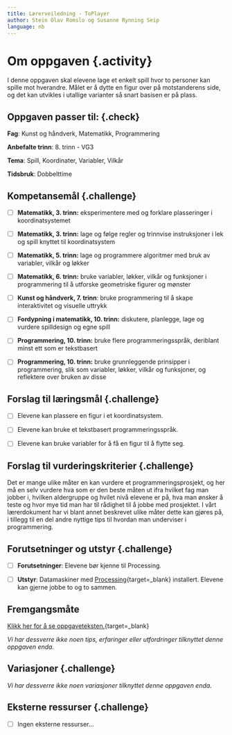 ```yaml
---
title: Lærerveiledning - ToPlayer
author: Stein Olav Romslo og Susanne Rynning Seip
language: nb
---
```



# Om oppgaven {.activity}

I denne oppgaven skal elevene lage et enkelt spill hvor to personer kan spille
mot hverandre. Målet er å dytte en figur over på motstanderens side, og det kan
utvikles i utallige varianter så snart basisen er på plass.

## Oppgaven passer til: {.check}

__Fag__: Kunst og håndverk, Matematikk, Programmering

__Anbefalte trinn__: 8. trinn - VG3

__Tema__: Spill, Koordinater, Variabler, Vilkår

__Tidsbruk__: Dobbelttime

## Kompetansemål {.challenge}

- [ ] __Matematikk, 3. trinn:__ eksperimentere med og forklare plasseringer i koordinatsystemet

- [ ] __Matematikk, 3. trinn:__ lage og følge regler og trinnvise instruksjoner i lek og spill knyttet til koordinatsystem

- [ ] __Matematikk, 5. trinn:__ lage og programmere algoritmer med bruk av variabler, vilkår og løkker

- [ ] __Matematikk, 6. trinn:__ bruke variabler, løkker, vilkår og funksjoner i programmering til å utforske geometriske figurer og mønster

- [ ] __Kunst og håndverk, 7. trinn__: bruke programmering til å skape interaktivitet og visuelle uttrykk

- [ ] __Fordypning i matematikk, 10. trinn:__ diskutere, planlegge, lage og vurdere spilldesign og egne spill

- [ ] __Programmering, 10. trinn:__ bruke flere programmeringsspråk, deriblant minst ett som er tekstbasert

- [ ] __Programmering, 10. trinn:__ bruke grunnleggende prinsipper i programmering, slik som variabler, løkker, vilkår og funksjoner, og reflektere over bruken av disse

## Forslag til læringsmål {.challenge}

- [ ] Elevene kan plassere en figur i et koordinatsystem.

- [ ] Elevene kan bruke et tekstbasert programmeringsspråk.

- [ ] Elevene kan bruke variabler for å få en figur til å flytte seg.

## Forslag til vurderingskriterier {.challenge}

Det er mange ulike måter en kan vurdere et programmeringsprosjekt, og her må en
selv vurdere hva som er den beste måten ut ifra hvilket fag man jobber i,
hvilken aldergruppe og hvilet nivå elevene er på, hva man ønsker å teste og hvor
mye tid man har til rådighet til å jobbe med prosjektet. I vårt lærerdokument
har vi blant annet beskrevet ulike måter dette kan gjøres på, i tillegg til en
del andre nyttige tips til hvordan man underviser i programmering.

## Forutsetninger og utstyr {.challenge}

- [ ] __Forutsetninger__: Elevene bør kjenne til Processing.

- [ ] __Utstyr__: Datamaskiner med
  [Processing](https://www.processing.org/download/){target=_blank} installert.
  Elevene kan gjerne jobbe to og to sammen.

## Fremgangsmåte

[Klikk her for å se oppgaveteksten.](../to_player/to_player.html){target=_blank}

_Vi har dessverre ikke noen tips, erfaringer eller utfordringer tilknyttet denne
oppgaven enda._

## Variasjoner {.challenge}

_Vi har dessverre ikke noen variasjoner tilknyttet denne oppgaven enda._

## Eksterne ressurser {.challenge}

- [ ] Ingen eksterne ressurser...
